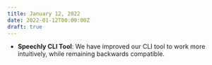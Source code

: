 ```yaml
---
title: January 12, 2022
date: 2022-01-12T00:00:00Z
draft: true
---
```

- **Speechly CLI Tool**: We have improved our CLI tool to work more intuitively, while remaining backwards compatible.
